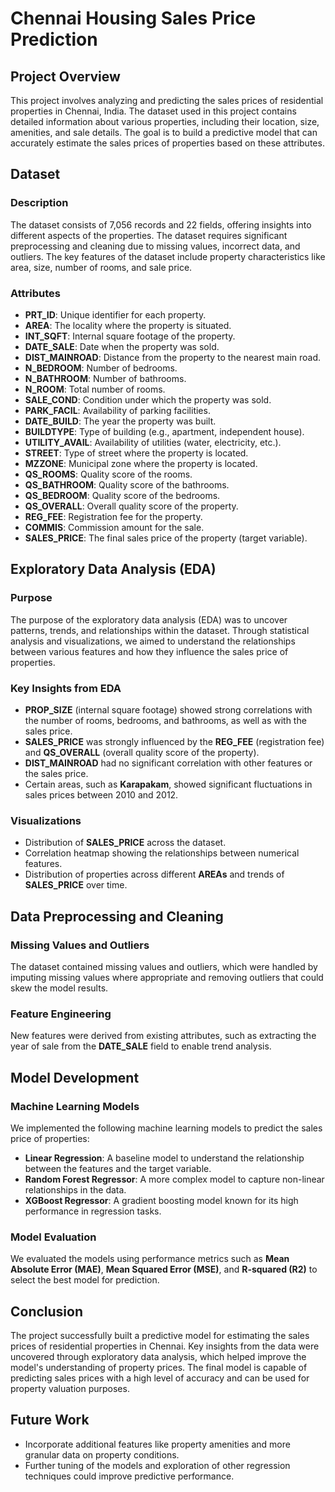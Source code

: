# Chennai Housing Sales Price Prediction

## Project Overview
This project involves analyzing and predicting the sales prices of residential properties in Chennai, India. The dataset used in this project contains detailed information about various properties, including their location, size, amenities, and sale details. The goal is to build a predictive model that can accurately estimate the sales prices of properties based on these attributes.

## Dataset

### Description
The dataset consists of 7,056 records and 22 fields, offering insights into different aspects of the properties. The dataset requires significant preprocessing and cleaning due to missing values, incorrect data, and outliers. The key features of the dataset include property characteristics like area, size, number of rooms, and sale price.

### Attributes
- **PRT_ID**: Unique identifier for each property.
- **AREA**: The locality where the property is situated.
- **INT_SQFT**: Internal square footage of the property.
- **DATE_SALE**: Date when the property was sold.
- **DIST_MAINROAD**: Distance from the property to the nearest main road.
- **N_BEDROOM**: Number of bedrooms.
- **N_BATHROOM**: Number of bathrooms.
- **N_ROOM**: Total number of rooms.
- **SALE_COND**: Condition under which the property was sold.
- **PARK_FACIL**: Availability of parking facilities.
- **DATE_BUILD**: The year the property was built.
- **BUILDTYPE**: Type of building (e.g., apartment, independent house).
- **UTILITY_AVAIL**: Availability of utilities (water, electricity, etc.).
- **STREET**: Type of street where the property is located.
- **MZZONE**: Municipal zone where the property is located.
- **QS_ROOMS**: Quality score of the rooms.
- **QS_BATHROOM**: Quality score of the bathrooms.
- **QS_BEDROOM**: Quality score of the bedrooms.
- **QS_OVERALL**: Overall quality score of the property.
- **REG_FEE**: Registration fee for the property.
- **COMMIS**: Commission amount for the sale.
- **SALES_PRICE**: The final sales price of the property (target variable).

## Exploratory Data Analysis (EDA)

### Purpose
The purpose of the exploratory data analysis (EDA) was to uncover patterns, trends, and relationships within the dataset. Through statistical analysis and visualizations, we aimed to understand the relationships between various features and how they influence the sales price of properties.

### Key Insights from EDA
- **PROP_SIZE** (internal square footage) showed strong correlations with the number of rooms, bedrooms, and bathrooms, as well as with the sales price.
- **SALES_PRICE** was strongly influenced by the **REG_FEE** (registration fee) and **QS_OVERALL** (overall quality score of the property).
- **DIST_MAINROAD** had no significant correlation with other features or the sales price.
- Certain areas, such as **Karapakam**, showed significant fluctuations in sales prices between 2010 and 2012.

### Visualizations
- Distribution of **SALES_PRICE** across the dataset.
- Correlation heatmap showing the relationships between numerical features.
- Distribution of properties across different **AREAs** and trends of **SALES_PRICE** over time.

## Data Preprocessing and Cleaning

### Missing Values and Outliers
The dataset contained missing values and outliers, which were handled by imputing missing values where appropriate and removing outliers that could skew the model results.

### Feature Engineering
New features were derived from existing attributes, such as extracting the year of sale from the **DATE_SALE** field to enable trend analysis.

## Model Development

### Machine Learning Models
We implemented the following machine learning models to predict the sales price of properties:
- **Linear Regression**: A baseline model to understand the relationship between the features and the target variable.
- **Random Forest Regressor**: A more complex model to capture non-linear relationships in the data.
- **XGBoost Regressor**: A gradient boosting model known for its high performance in regression tasks.

### Model Evaluation
We evaluated the models using performance metrics such as **Mean Absolute Error (MAE)**, **Mean Squared Error (MSE)**, and **R-squared (R2)** to select the best model for prediction.

## Conclusion
The project successfully built a predictive model for estimating the sales prices of residential properties in Chennai. Key insights from the data were uncovered through exploratory data analysis, which helped improve the model's understanding of property prices. The final model is capable of predicting sales prices with a high level of accuracy and can be used for property valuation purposes.

## Future Work
- Incorporate additional features like property amenities and more granular data on property conditions.
- Further tuning of the models and exploration of other regression techniques could improve predictive performance.

